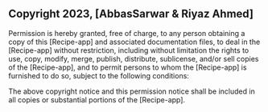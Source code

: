 ## Copyright 2023, [AbbasSarwar & Riyaz Ahmed]
Permission is hereby granted, free of charge, to any person obtaining a copy of this [Recipe-app] and associated documentation files, to deal in the [Recipe-app] without restriction, including without limitation the rights to use, copy, modify, merge, publish, distribute, sublicense, and/or sell copies of the [Recipe-app], and to permit persons to whom the [Recipe-app] is furnished to do so, subject to the following conditions:

The above copyright notice and this permission notice shall be included in all copies or substantial portions of the [Recipe-app].